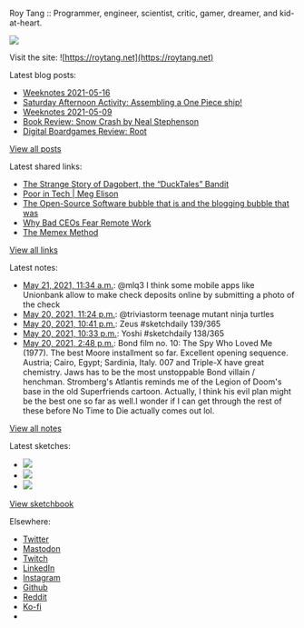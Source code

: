 Roy Tang :: Programmer, engineer, scientist, critic, gamer, dreamer, and kid-at-heart.

![](https://roytang.net/static/img/profile.jpg)

Visit the site: ![https://roytang.net](https://roytang.net)

Latest blog posts:

- [Weeknotes 2021-05-16](https://roytang.net/2021/05/weeknotes-2021-05-16/)
- [Saturday Afternoon Activity: Assembling a One Piece ship!](https://roytang.net/2021/05/going-merry-kit/)
- [Weeknotes 2021-05-09](https://roytang.net/2021/05/weeknotes-2021-05-09/)
- [Book Review: Snow Crash by Neal Stephenson](https://roytang.net/2021/05/snow-crash/)
- [Digital Boardgames Review: Root](https://roytang.net/2021/05/root/)

[View all posts](https://roytang.net/blog)

Latest shared links:

- [The Strange Story of Dagobert, the “DuckTales” Bandit](https://roytang.net/2021/05/the-strange-story-of-dagobert-the-ducktales-bandit/)
- [Poor in Tech | Meg Elison](https://roytang.net/2021/05/poor-in-tech-meg-elison/)
- [The Open-Source Software bubble that is and the blogging bubble that was](https://roytang.net/2021/05/the-open-source-software-bubble-that-is-and-the-blogging-bubble-that-was/)
- [Why Bad CEOs Fear Remote Work](https://roytang.net/2021/05/why-bad-ceos-fear-remote-work/)
- [The Memex Method](https://roytang.net/2021/05/the-memex-method/)

[View all links](https://roytang.net/links)

Latest notes:

- [May 21, 2021, 11:34 a.m.](https://roytang.net/2021/05/1395583876303523842/): @mlq3 I think some mobile apps like Unionbank allow to make check deposits online by submitting a photo of the check
- [May 20, 2021, 11:24 p.m.](https://roytang.net/2021/05/1395400051254382598/): @triviastorm teenage mutant ninja turtles
- [May 20, 2021, 10:41 p.m.](https://roytang.net/2021/05/1395389207523119107/): Zeus #sketchdaily 139/365
- [May 20, 2021, 10:33 p.m.](https://roytang.net/2021/05/1395387292206784512/): Yoshi #sketchdaily 138/365
- [May 20, 2021, 2:48 p.m.](https://roytang.net/2021/05/ea715fa4d23937c15e47022adf93e192/): Bond film no. 10: The Spy Who Loved Me (1977). The best Moore installment so far. Excellent opening sequence. Austria; Cairo, Egypt; Sardinia, Italy. 007 and Triple-X have great chemistry. Jaws has to be the most unstoppable Bond villain / henchman. Stromberg&#x27;s Atlantis reminds me of the Legion of Doom&#x27;s base in the old Superfriends cartoon. Actually, I think his evil plan might be the best one so far as well.I wonder if I can get through the rest of these before No Time to Die actually comes out lol.

[View all notes](https://roytang.net/notes)

Latest sketches:


- ![](https://roytang.net/media/cache/3d/11/3d1197dee3728086f839d031528fe912.jpg)
- ![](https://roytang.net/media/cache/65/60/6560b4b66f30944b1c0a78e3d4416b6a.jpg)
- ![](https://roytang.net/media/cache/46/28/462850b8ffe34d56906ceaaf89cce83b.jpg)

[View sketchbook](https://roytang.net/albums/sketchbook)


Elsewhere:

- [Twitter](https://twitter.com/roytang)
- [Mastodon](https://mastodon.technology/@roytang)
- [Twitch](https://twitch.tv/twitchyroy)
- [LinkedIn](https://www.linkedin.com/in/roytang)
- [Instagram](https://instagram.com/roytang0400)
- [Github](https://github.com/roytang)
- [Reddit](https://reddit.com/u/hungryroy)
- [Ko-fi](https://ko-fi.com/roytang)
- [](mailto:hello@roytang.net)